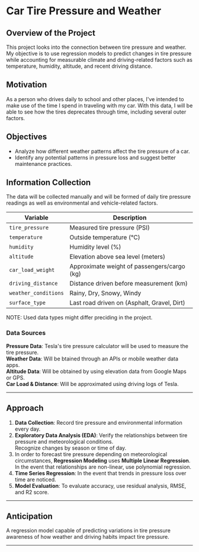 # Car Tire Pressure and Weather 

## Overview of the Project  
This project looks into the connection between tire pressure and weather. My objective is to use regression models to predict changes in tire pressure while accounting for measurable climate and driving-related factors such as temperature, humidity, altitude, and recent driving distance.  

## Motivation
As a person who drives daily to school and other places, I've intended to make use of the time I spend in traveling with my car. With this data, I will be able to see how the tires deprecates through time, including several outer factors.

## Objectives  
- Analyze how different weather patterns affect the tire pressure of a car.
- Identify any potential patterns in pressure loss and suggest better maintenance practices.  

## Information Collection  
The data will be collected manually and will be formed of daily tire pressure readings as well as environmental and vehicle-related factors.  


| Variable | Description |
|----------|-------------|
| `tire_pressure` | Measured tire pressure (PSI) |
| `temperature` | Outside temperature (°C) |
| `humidity` | Humidity level (%) |
| `altitude` | Elevation above sea level (meters) |
| `car_load_weight` | Approximate weight of passengers/cargo (kg) |
| `driving_distance` | Distance driven before measurement (km) |
| `weather_conditions` | Rainy, Dry, Snowy, Windy |
| `surface_type` | Last road driven on (Asphalt, Gravel, Dirt) |

NOTE: Used data types might differ preciding in the project.

### **Data Sources** 
 **Pressure Data**: Tesla's tire pressure calculator will be used to measure the tire pressure.  
 **Weather Data**: Will be btained through an APIs or mobile weather data apps.  
 **Altitude Data**: Will be obtained by using elevation data from Google Maps or GPS.  
 **Car Load & Distance**: Will be approximated using driving logs of Tesla.  

 ---

 ## Approach  
 1. **Data Collection**: Record tire pressure and environmental information every day.  
 2. **Exploratory Data Analysis (EDA)**: Verify the relationships between tire pressure and meteorological conditions.  
    Recognize changes by season or time of day.  
 3. In order to forecast tire pressure depending on meteorological circumstances, **Regression Modeling** uses **Multiple Linear Regression**.  
    In the event that relationships are non-linear, use polynomial regression.  
 3. **Time Series Regression**: In the event that trends in pressure loss over time are noticed.  
 4. **Model Evaluation**: To evaluate accuracy, use residual analysis, RMSE, and R2 score.  

---

## Anticipation  
A regression model capable of predicting variations in tire pressure awareness of how weather and driving habits impact tire pressure.  

---
